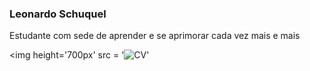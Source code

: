 ### Leonardo Schuquel

  <p>
  Estudante com sede de aprender e se aprimorar cada vez mais e mais
  </p>  

<img height='700px' src = '![CV](https://user-images.githubusercontent.com/110574761/215842843-613094d0-6dc6-4676-98e3-ba8450ff54a7.png)'
>
